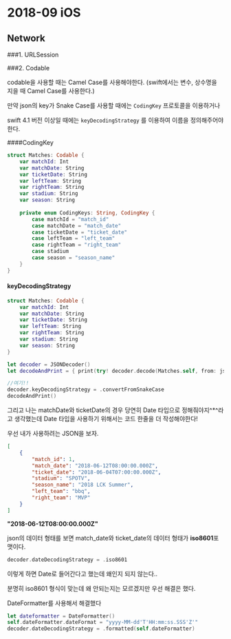 # 2018-09 iOS

## Network

###1. URLSession



###2. Codable

codable을 사용할 때는 Camel Case를 사용해야한다. (swift에서는 변수, 상수명을 지을 때 Camel Case를 사용한다.)

만약 json의 key가 Snake Case를 사용할 때에는 `CodingKey` 프로토콜을 이용하거나 

swift 4.1 버전 이상일 때에는 `keyDecodingStrategy` 를 이용하여 이름을 정의해주어야한다.

####CodingKey

```swift
struct Matches: Codable {
    var matchId: Int
    var matchDate: String
    var ticketDate: String
    var leftTeam: String
    var rightTeam: String
    var stadium: String
    var season: String
    
    private enum CodingKeys: String, CodingKey {
        case matchId = "match_id"
        case matchDate = "match_date"
        case ticketDate = "ticket_date"
        case leftTeam = "left_team"
        case rightTeam = "right_team"
        case stadium
        case season = "season_name"
    }
}
```



#### keyDecodingStrategy

```swift
struct Matches: Codable {
    var matchId: Int
    var matchDate: String
    var ticketDate: String
    var leftTeam: String
    var rightTeam: String
    var stadium: String
    var season: String
}

let decoder = JSONDecoder()
let decodeAndPrint = { print(try! decoder.decode(Matches.self, from: json)) }

//여기!!
decoder.keyDecodingStrategy = .convertFromSnakeCase
decodeAndPrint()
```



그리고 나는 matchDate와 ticketDate의 경우 당연히 Date 타입으로 정해줘야지^*^라고 생각했는데 Date 타입을 사용하기 위해서는 코드 한줄을 더 작성해야한다!



우선 내가 사용하려는 JSON을 보자.

```json
[
    {
        "match_id": 1,
        "match_date": "2018-06-12T08:00:00.000Z",
        "ticket_date": "2018-06-04T07:00:00.000Z",
        "stadium": "SPOTV",
        "season_name": "2018 LCK Summer",
        "left_team": "bbq",
        "right_team": "MVP"
    }
]
```

**"2018-06-12T08:00:00.000Z"**

json의 데이터 형태를 보면 match_date와 ticket_date의 데이터 형태가 **iso8601**포맷이다.



```swift
decoder.dateDecodingStrategy = .iso8601
```

이렇게 하면 Date로 들어간다고 했는데 왜인지 되지 않는다..



분명히 iso8601 형식이 맞는데 왜 안되는지는 모르겠지만 우선 해결은 했다.

DateFormatter를 사용해서 해결했다

```swift
let dateformatter = DateFormatter()
self.dateFormatter.dateFormat = "yyyy-MM-dd'T'HH:mm:ss.SSS'Z'"
decoder.dateDecodingStrategy = .formatted(self.dateFormatter)
```

